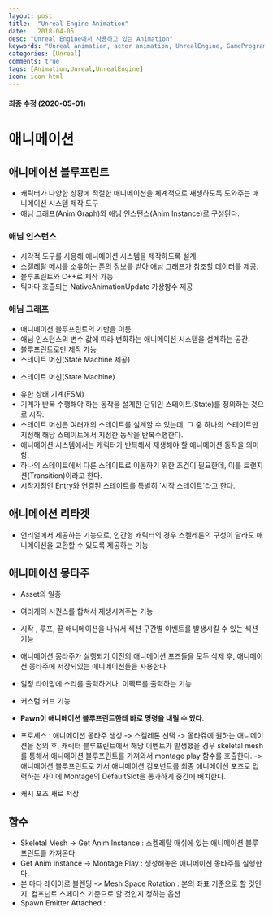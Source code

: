 ```yaml
---
layout: post
title:  "Unreal Engine Animation"
date:   2018-04-05
desc: "Unreal Engine에서 사용하고 있는 Animation"
keywords: "Unreal animation, actor animation, UnrealEngine, GameProgramming, Animation Blueprint, AnimInstance"
categories: [Unreal]
comments: true
tags: [Animation,Unreal,UnrealEngine]
icon: icon-html
---
```


#### 최종 수정 (2020-05-01)

# 애니메이션

## 애니메이션 블루프린트
 - 캐릭터가 다양한 상황에 적절한 애니메이션을 체계적으로 재생하도록 도와주는 애니메이션 시스템 제작 도구
 - 애님 그래프(Anim Graph)와 애님 인스턴스(Anim Instance)로 구성된다.
  
  
### 애님 인스턴스
 - 시각적 도구를 사용해 애니메이션 시스템을 제작하도록 설계
 - 스켈레탈 메시를 소유하는 폰의 정보를 받아 애님 그래프가 참조할 데이터를 제공. 
 - 블루프린트와 C++로 제작 가능
 - 틱마다 호출되는 NativeAnimationUpdate 가상함수 제공


### 애님 그래프
 - 애니메이션 블루프린트의 기반을 이룸.
 - 애님 인스턴스의 변수 값에 따라 변화하는 애니메이션 시스템을 설계하는 공간.
 - 블루프린트로만 제작 가능
 - 스테이트 머신(State Machine 제공)
  
 * 스테이트 머신(State Machine)
  - 유한 상태 기계(FSM)
  - 기계가 반복 수행해야 하는 동작을 설계한 단위인 스테이트(State)를 정의하는 것으로 시작.
  - 스테이트 머신은 여러개의 스테이트를 설계할 수 있는데, 그 중 하나의 스테이트만 지정해 해당 스테이트에서 지정한 동작을 반복수행한다.
  - 애니메이션 시스템에서는 캐릭터가 반복해서 재생해야 할 애니메이션 동작을 의미함.
  - 하나의 스테이트에서 다른 스테이트로 이동하기 위한 조건이 필요한데, 이를 트랜지션(Transition)이라고 한다.
  - 시작지점인 Entry와 연결된 스테이트를 특별히 '시작 스테이트'라고 한다.
  
    
## 애니메이션 리타겟
 - 언리얼에서 제공하는 기능으로, 인간형 캐릭터의 경우 스켈레톤의 구성이 달라도 애니메이션을 교환할 수 있도록 제공하는 기능

## 애니메이션 몽타주
 - Asset의 일종
 - 여러개의 시퀀스를 합쳐서 재생시켜주는 기능
 - 시작 , 루프, 끝 애니메이션을 나눠서 섹션 구간별 이벤트를 발생시킬 수 있는 섹션 기능
 - 애니메이션 몽타주가 실행되기 이전의 애니메이션 포즈들을 모두 삭제 후, 애니메이션 몽타주에 저장되있는 애니메이션들을 사용한다.
 - 일정 타이밍에 소리를 출력하거나, 이펙트를 출력하는 기능
 - 커스텀 커브 기능
 - **Pawn이 애니메이션 블루프린트한테 바로 명령을 내릴 수 있다**.

 - 프로세스 : 애니메이션 몽타주 생성 -> 스켈레톤 선택 -> 몽타쥬에 원하는 애니메이션을 정의 후, 캐릭터 블루프린트에서 해당 이벤트가 발생했을 경우 skeletal mesh를 통해서 애니메이션 블루프린트를 가져와서 montage play 함수를 호출한다. -> 애니메이션 블루프린트로 가서 애니메이션 컴포넌트를 최종 애니메이션 포즈로 입력하는 사이에 Montage의 DefaultSlot을 통과하게 중간에 배치한다.

 - 캐시 포즈 새로 저장


## 함수
 - Skeletal Mesh -> Get Anim Instance : 스켈레탈 매쉬에 있는 애니메이션 블루프린트를 가져온다.
 - Get Anim Instance -> Montage Play : 생성해놓은 애니메이션 몽타주를 실행한다.
 - 본 마다 레이어로 블렌딩 -> Mesh Space Rotation : 본의 좌표 기준으로 할 것인지, 컴포넌트 스페이스 기준으로 할 것인지 정하는 옵션
 - Spawn Emitter Attached :
